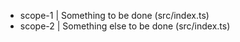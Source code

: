 - scope-1 | Something to be done (src/index.ts)
- scope-2 | Something else to be done (src/index.ts)
